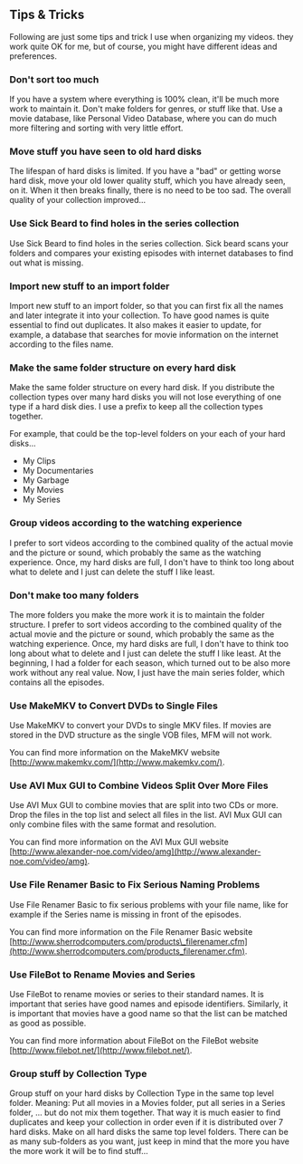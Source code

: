 ## Tips & Tricks

Following are just some tips and trick I use when organizing my videos.  they work quite OK for me, but of course, you might have different ideas and preferences.

### Don't sort too much

If you have a system where everything is 100% clean, it'll be much more work to maintain it. Don't make folders for genres, or stuff like that. Use a movie database, like Personal Video Database, where you can do much more filtering and sorting with very little effort.

### Move stuff you have seen to old hard disks

The lifespan of hard disks is limited. If you have a "bad" or getting worse hard disk, move your old lower quality stuff, which you have already seen, on it. When it then breaks finally, there is no need to be too sad. The overall quality of your collection improved...

### Use Sick Beard to find holes in the series collection

Use Sick Beard to find holes in the series collection. Sick beard scans your folders and compares your existing episodes with internet databases to find out what is missing.

### Import new stuff to an import folder

Import new stuff to an import folder, so that you can first fix all the names and later integrate it into your collection. To have good names is quite essential to find out duplicates. It also makes it easier to update, for example, a database that searches for movie information on the internet according to the files name.

### Make the same folder structure on every hard disk

Make the same folder structure on every hard disk. If you distribute the collection types over many hard disks you will not lose everything of one type if a hard disk dies. I use a prefix to keep all the collection types together.

For example, that could be the top-level folders on your each of your hard disks...

* My Clips
* My Documentaries
* My Garbage
* My Movies
* My Series

### Group videos according to the watching experience

I prefer to sort videos according to the combined quality of the actual movie and the picture or sound, which probably the same as the watching experience. Once, my hard disks are full, I don't have to think too long about what to delete and I just can delete the stuff I like least.

### Don't make too many folders

The more folders you make the more work it is to maintain the folder structure. I prefer to sort videos according to the combined quality of the actual movie and the picture or sound, which probably the same as the watching experience. Once, my hard disks are full, I don't have to think too long about what to delete and I just can delete the stuff I like least. At the beginning, I had a folder for each season, which turned out to be also more work without any real value. Now, I just have the main series folder, which contains all the episodes.

### Use MakeMKV to Convert DVDs to Single Files

Use MakeMKV to convert your DVDs to single MKV files. If movies are stored in the DVD structure as the single VOB files, MFM will not work.

You can find more information on the MakeMKV website [http://www.makemkv.com/](http://www.makemkv.com/).

### Use AVI Mux GUI to Combine Videos Split Over More Files

Use AVI Mux GUI to combine movies that are split into two CDs or more. Drop the files in the top list and select all files in the list. AVI Mux GUI can only combine files with the same format and resolution.

You can find more information on the AVI Mux GUI website [http://www.alexander-noe.com/video/amg](http://www.alexander-noe.com/video/amg).

### Use File Renamer Basic to Fix Serious Naming Problems

Use File Renamer Basic to fix serious problems with your file name, like for example if the Series name is missing in front of the episodes.

You can find more information on the File Renamer Basic website [http://www.sherrodcomputers.com/products\_filerenamer.cfm](http://www.sherrodcomputers.com/products_filerenamer.cfm).

### Use FileBot to Rename Movies and Series

Use FileBot to rename movies or series to their standard names. It is important that series have good names and episode identifiers. Similarly, it is important that movies have a good name so that the list can be matched as good as possible.

You can find more information about FileBot on the FileBot website [http://www.filebot.net/](http://www.filebot.net/).

### Group stuff by Collection Type

Group stuff on your hard disks by Collection Type in the same top level folder. Meaning: Put all movies in a Movies folder, put all series in a Series folder, ... but do not mix them together. That way it is much easier to find duplicates and keep your collection in order even if it is distributed over 7 hard disks. Make on all hard disks the same top level folders. There can be as many sub-folders as you want, just keep in mind that the more you have the more work it will be to find stuff...

